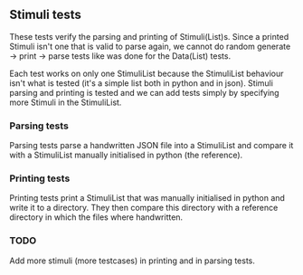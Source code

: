 

## Stimuli tests

These tests verify the parsing and printing of Stimuli(List)s.
Since a printed Stimuli isn't one that is valid to parse again, we cannot do random generate -> print -> parse tests
like was done for the Data(List) tests.

Each test works on only one StimuliList because the StimuliList behaviour isn't what is tested (it's a simple list both
in python and in json).
Stimuli parsing and printing is tested and we can add tests simply by specifying more Stimuli in the StimuliList.

### Parsing tests
Parsing tests parse a handwritten JSON file into a StimuliList and compare it with a StimuliList manually initialised in
python (the reference).


### Printing tests
Printing tests print a StimuliList that was manually initialised in python and write it to a directory.
They then compare this directory with a reference directory in which the files where handwritten.


### TODO
Add more stimuli (more testcases) in printing and in parsing tests.


